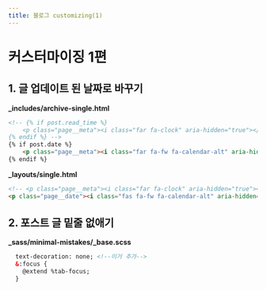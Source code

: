 ```yaml
--- 
title: 블로그 customizing(1)
---
```


# 커스터마이징 1편

## 1. 글 업데이트 된 날짜로 바꾸기

**_includes/archive-single.html**

``` html
<!-- {% if post.read_time %}
    <p class="page__meta"><i class="far fa-clock" aria-hidden="true"></i> {% include read-time.html %}</p>
{% endif %} -->
{% if post.date %}
    <p class="page__meta"><i class="far fa-fw fa-calendar-alt" aria-hidden="true"></i> {{ post.date | date: "%B %d %Y" }}</p>
{% endif %}
```

**_layouts/single.html**

``` html
<!-- <p class="page__meta"><i class="far fa-clock" aria-hidden="true"></i> {% include read-time.html %}</p> -->
<p class="page__date"><i class="fas fa-fw fa-calendar-alt" aria-hidden="true"></i> {{ site.data.ui-text[site.locale].date_label | default: "Updated:" }} <time datetime="{{ page.date | date_to_xmlschema }}">{{ page.date | date: "%B %d, %Y" }}</time></p>
```


## 2. 포스트 글 밑줄 없애기
**_sass/minimal-mistakes/_base.scss**

``` html
  text-decoration: none; <!--이거 추가-->
  &:focus {
    @extend %tab-focus;
  }
```

